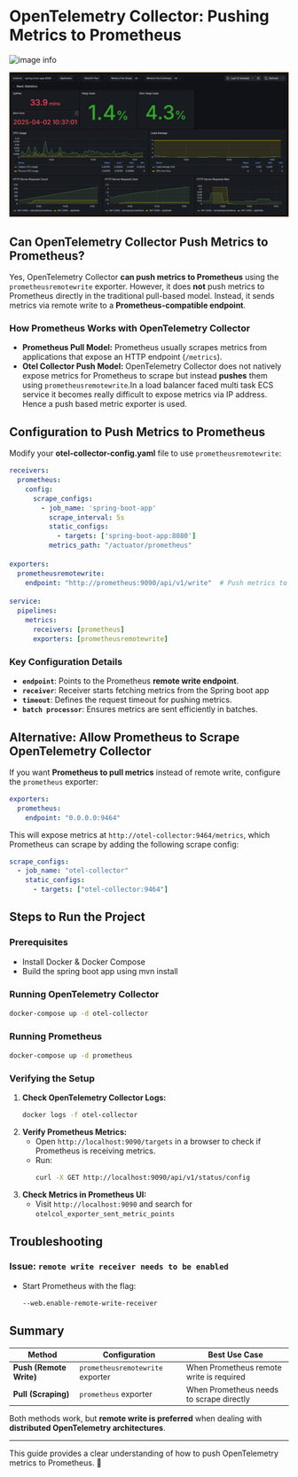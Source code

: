 # OpenTelemetry Collector: Pushing Metrics to Prometheus

![image info](./pictures/image.png)

![Prometheus Metrics exposes](img.png)

## Can OpenTelemetry Collector Push Metrics to Prometheus?

Yes, OpenTelemetry Collector **can push metrics to Prometheus** using the `prometheusremotewrite` exporter. However, it does **not** push metrics to Prometheus directly in the traditional pull-based model. Instead, it sends metrics via remote write to a **Prometheus-compatible endpoint**.

### How Prometheus Works with OpenTelemetry Collector

- **Prometheus Pull Model:** Prometheus usually scrapes metrics from applications that expose an HTTP endpoint (`/metrics`).
- **Otel Collector Push Model:** OpenTelemetry Collector does not natively expose metrics for Prometheus to scrape but instead **pushes** them using `prometheusremotewrite`.In a load balancer faced multi task ECS service it becomes really difficult to expose metrics via IP address. Hence a push based metric exporter is used.

## Configuration to Push Metrics to Prometheus

Modify your **otel-collector-config.yaml** file to use `prometheusremotewrite`:

```yaml
receivers:
  prometheus:
    config:
      scrape_configs:
        - job_name: 'spring-boot-app'
          scrape_interval: 5s
          static_configs:
            - targets: ['spring-boot-app:8080']
          metrics_path: "/actuator/prometheus"

exporters:
  prometheusremotewrite:
    endpoint: "http://prometheus:9090/api/v1/write"  # Push metrics to Prometheus

service:
  pipelines:
    metrics:
      receivers: [prometheus]
      exporters: [prometheusremotewrite]
```
### Key Configuration Details

- **`endpoint`**: Points to the Prometheus **remote write endpoint**.
- **`receiver`**: Receiver starts fetching metrics from the Spring boot app
- **`timeout`**: Defines the request timeout for pushing metrics.
- **`batch processor`**: Ensures metrics are sent efficiently in batches.

## Alternative: Allow Prometheus to Scrape OpenTelemetry Collector

If you want **Prometheus to pull metrics** instead of remote write, configure the `prometheus` exporter:

```yaml
exporters:
  prometheus:
    endpoint: "0.0.0.0:9464"
```
This will expose metrics at `http://otel-collector:9464/metrics`, which Prometheus can scrape by adding the following scrape config:

```yaml
scrape_configs:
  - job_name: "otel-collector"
    static_configs:
      - targets: ["otel-collector:9464"]
```
## Steps to Run the Project

### Prerequisites

- Install Docker & Docker Compose
- Build the spring boot app using mvn install

### Running OpenTelemetry Collector

```sh
docker-compose up -d otel-collector
```
### Running Prometheus

```sh
docker-compose up -d prometheus
```
### Verifying the Setup

1. **Check OpenTelemetry Collector Logs:**
   ```sh
   docker logs -f otel-collector
   ```
2. **Verify Prometheus Metrics:**
   - Open `http://localhost:9090/targets` in a browser to check if Prometheus is receiving metrics.
   - Run:
     ```sh
     curl -X GET http://localhost:9090/api/v1/status/config
     ```
3. **Check Metrics in Prometheus UI:**
   - Visit `http://localhost:9090` and search for `otelcol_exporter_sent_metric_points`

## Troubleshooting

### Issue: `remote write receiver needs to be enabled`

- Start Prometheus with the flag:
  ```sh
  --web.enable-remote-write-receiver
  ```

## Summary


| Method                  | Configuration                    | Best Use Case                            |
| ----------------------- | -------------------------------- | ---------------------------------------- |
| **Push (Remote Write)** | `prometheusremotewrite` exporter | When Prometheus remote write is required |
| **Pull (Scraping)**     | `prometheus` exporter            | When Prometheus needs to scrape directly |

Both methods work, but **remote write is preferred** when dealing with **distributed OpenTelemetry architectures**.

---

This guide provides a clear understanding of how to push OpenTelemetry metrics to Prometheus. 🚀
